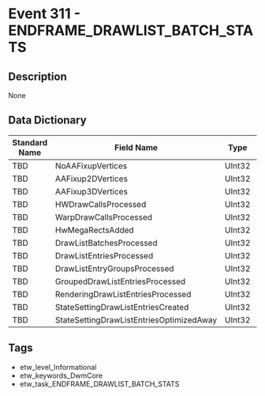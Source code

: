 # Event 311 - ENDFRAME_DRAWLIST_BATCH_STATS

## Description
None

## Data Dictionary
|Standard Name|Field Name|Type|Description|Sample Value|
|---|---|---|---|---|
|TBD|NoAAFixupVertices|UInt32|None|`None`|
|TBD|AAFixup2DVertices|UInt32|None|`None`|
|TBD|AAFixup3DVertices|UInt32|None|`None`|
|TBD|HWDrawCallsProcessed|UInt32|None|`None`|
|TBD|WarpDrawCallsProcessed|UInt32|None|`None`|
|TBD|HwMegaRectsAdded|UInt32|None|`None`|
|TBD|DrawListBatchesProcessed|UInt32|None|`None`|
|TBD|DrawListEntriesProcessed|UInt32|None|`None`|
|TBD|DrawListEntryGroupsProcessed|UInt32|None|`None`|
|TBD|GroupedDrawListEntriesProcessed|UInt32|None|`None`|
|TBD|RenderingDrawListEntriesProcessed|UInt32|None|`None`|
|TBD|StateSettingDrawListEntriesCreated|UInt32|None|`None`|
|TBD|StateSettingDrawListEntriesOptimizedAway|UInt32|None|`None`|

## Tags
* etw_level_Informational
* etw_keywords_DwmCore
* etw_task_ENDFRAME_DRAWLIST_BATCH_STATS
